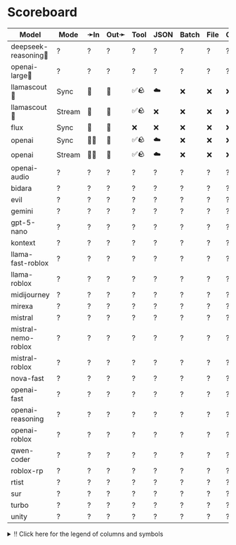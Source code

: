 # Scoreboard

| Model               | Mode   | ➛In   | Out➛   | Tool | JSON | Batch | File | Cite | Text | Probs | Limits | Usage | Finish |
| ------------------- | ------ | ----- | ------ | ---- | ---- | ----- | ---- | ---- | ---- | ----- | ------ | ----- | ------ |
| deepseek-reasoning🥇 | ?      | ?     | ?      | ?    | ?    | ?     | ?    | ?    | ?    | ?     | ?      | ?     | ?      |
| openai-large🥈       | ?      | ?     | ?      | ?    | ?    | ?     | ?    | ?    | ?    | ?     | ?      | ?     | ?      |
| llamascout🥉         | Sync   | 💬    | 💬     | ✅🪨 | ☁️   | ❌    | ❌   | ❌   | 🌱   | ❌    | ❌     | ✅    | ✅     |
| llamascout🥉         | Stream | 💬    | 💬     | ✅🪨 | ❌   | ❌    | ❌   | ❌   | 🌱   | ❌    | ❌     | ✅    | ✅     |
| flux                | Sync   | 💬    | 📸     | ❌   | ❌   | ❌    | ❌   | ❌   | 🌱   | ❌    | ❌     | ❌    | ❌     |
| openai              | Sync   | 💬📸  | 💬     | ✅🪨 | ☁️   | ❌    | ❌   | ❌   | 🌱   | ❌    | ❌     | ✅    | ✅     |
| openai              | Stream | 💬📸  | 💬     | ✅🪨 | ☁️   | ❌    | ❌   | ❌   | 🌱   | ❌    | ❌     | ❌    | ✅     |
| openai-audio        | ?      | ?     | ?      | ?    | ?    | ?     | ?    | ?    | ?    | ?     | ?      | ?     | ?      |
| bidara              | ?      | ?     | ?      | ?    | ?    | ?     | ?    | ?    | ?    | ?     | ?      | ?     | ?      |
| evil                | ?      | ?     | ?      | ?    | ?    | ?     | ?    | ?    | ?    | ?     | ?      | ?     | ?      |
| gemini              | ?      | ?     | ?      | ?    | ?    | ?     | ?    | ?    | ?    | ?     | ?      | ?     | ?      |
| gpt-5-nano          | ?      | ?     | ?      | ?    | ?    | ?     | ?    | ?    | ?    | ?     | ?      | ?     | ?      |
| kontext             | ?      | ?     | ?      | ?    | ?    | ?     | ?    | ?    | ?    | ?     | ?      | ?     | ?      |
| llama-fast-roblox   | ?      | ?     | ?      | ?    | ?    | ?     | ?    | ?    | ?    | ?     | ?      | ?     | ?      |
| llama-roblox        | ?      | ?     | ?      | ?    | ?    | ?     | ?    | ?    | ?    | ?     | ?      | ?     | ?      |
| midijourney         | ?      | ?     | ?      | ?    | ?    | ?     | ?    | ?    | ?    | ?     | ?      | ?     | ?      |
| mirexa              | ?      | ?     | ?      | ?    | ?    | ?     | ?    | ?    | ?    | ?     | ?      | ?     | ?      |
| mistral             | ?      | ?     | ?      | ?    | ?    | ?     | ?    | ?    | ?    | ?     | ?      | ?     | ?      |
| mistral-nemo-roblox | ?      | ?     | ?      | ?    | ?    | ?     | ?    | ?    | ?    | ?     | ?      | ?     | ?      |
| mistral-roblox      | ?      | ?     | ?      | ?    | ?    | ?     | ?    | ?    | ?    | ?     | ?      | ?     | ?      |
| nova-fast           | ?      | ?     | ?      | ?    | ?    | ?     | ?    | ?    | ?    | ?     | ?      | ?     | ?      |
| openai-fast         | ?      | ?     | ?      | ?    | ?    | ?     | ?    | ?    | ?    | ?     | ?      | ?     | ?      |
| openai-reasoning    | ?      | ?     | ?      | ?    | ?    | ?     | ?    | ?    | ?    | ?     | ?      | ?     | ?      |
| openai-roblox       | ?      | ?     | ?      | ?    | ?    | ?     | ?    | ?    | ?    | ?     | ?      | ?     | ?      |
| qwen-coder          | ?      | ?     | ?      | ?    | ?    | ?     | ?    | ?    | ?    | ?     | ?      | ?     | ?      |
| roblox-rp           | ?      | ?     | ?      | ?    | ?    | ?     | ?    | ?    | ?    | ?     | ?      | ?     | ?      |
| rtist               | ?      | ?     | ?      | ?    | ?    | ?     | ?    | ?    | ?    | ?     | ?      | ?     | ?      |
| sur                 | ?      | ?     | ?      | ?    | ?    | ?     | ?    | ?    | ?    | ?     | ?      | ?     | ?      |
| turbo               | ?      | ?     | ?      | ?    | ?    | ?     | ?    | ?    | ?    | ?     | ?      | ?     | ?      |
| unity               | ?      | ?     | ?      | ?    | ?    | ?     | ?    | ?    | ?    | ?     | ?      | ?     | ?      |
<details>
<summary>‼️ Click here for the legend of columns and symbols</summary>

- 🏠: Runs locally.
- Sync:   Runs synchronously, the reply is only returned once completely generated
- Stream: Streams the reply as it is generated. Occasionally less features are supported in this mode
- 🧠: Has chain-of-thought thinking process
    - Both redacted (Anthropic, Gemini, OpenAI) and explicit (Deepseek R1, Qwen3, etc)
    - Many models can be used in both mode. In this case they will have two rows, one with thinking and one
      without. It is frequent that certain functionalities are limited in thinking mode, like tool calling.
- ✅: Implemented and works great
- ❌: Not supported by genai. The provider may support it, but genai does not (yet). Please send a PR to add
  it!
- 💬: Text
- 📄: PDF: process a PDF as input, possibly with OCR
- 📸: Image: process an image as input; most providers support PNG, JPG, WEBP and non-animated GIF, or generate images
- 🎤: Audio: process an audio file (e.g. MP3, WAV, Flac, Opus) as input, or generate audio
- 🎥: Video: process a video (e.g. MP4) as input, or generate a video (e.g. Veo 3)
- 💨: Feature is flaky (Tool calling) or inconsistent (Usage is not always reported)
- 🌐: Country where the company is located
- Tool: Tool calling, using [genai.ToolDef](https://pkg.go.dev/github.com/maruel/genai#ToolDef); best is ✅🪨🕸️
		- 🪨: Tool calling can be forced; aka you can force the model to call a tool. This is great.
		- 🕸️: Web search
- JSON: ability to output JSON in free form, or with a forced schema specified as a Go struct
    - ✅: Supports both free form and with a schema
    - ☁️ :Supports only free form
		- 📐: Supports only a schema
- Batch: Process asynchronously batches during off peak hours at a discounts
- Text: Text features
    - '🌱': Seed option for deterministic output
    - '📏': MaxTokens option to cap the amount of returned tokens
    - '🛑': Stop sequence to stop generation when a token is generated
- File: Upload and store large files via a separate API
- Cite: Citation generation from a provided document, specially useful for RAG
- Probs: Return logprobs to analyse each token probabilities
- Limits: Returns the rate limits, including the remaining quota
</details>
